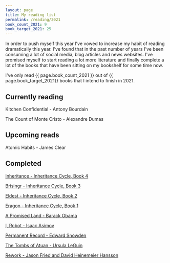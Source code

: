 ```yaml
---
layout: page
title: My reading list
permalink: /reading/2021
book_count_2021: 9
book_target_2021: 25
---
```


In order to push myself this year I've vowed to increase my habit of reading dramatically this year.  I've found that in the past number of years I've been consuming a lot of social media, blog articles and news websites.  I've promised myself to start reading a lot more literature and finally complete a lot of the books that have been sitting on my bookshelf for some time now.


I've only read {{ page.book_count_2021 }} out of {{ page.book_target_2021}} books that I intend to finish in 2021.

## Currently reading

Kitchen Confidential - Antony Bourdain

The Count of Monte Cristo - Alexandre Dumas


## Upcoming reads

Atomic Habits - James Clear


## Completed

[Inheritance - Inheritance Cycle, Book 4](https://www.amazon.com/Inheritance-Cycle-Christopher-Paolini/dp/037584631X)

[Brisingr - Inheritance Cycle, Book 3](https://www.amazon.com/Brisingr-Inheritance-Cycle-Christopher-Paolini/dp/0375826742)

[Eldest - Inheritance Cycle, Book 2](https://www.amazon.com/Eldest-Inheritance-Cycle-Book/dp/0375840400/)

[Eragon - Inheritance Cycle, Book 1](https://www.amazon.com/Eragon-Inheritance-Book-Christopher-Paolini/dp/0375826696)

[A Promised Land - Barack Obama](https://www.amazon.com/Promised-Land-Barack-Obama/dp/1524763160)

[I, Robot - Isaac Asimov](https://www.amazon.com/I-Robot-Isaac-Asimov-2013-06-06/dp/B0182Q18KY)

[Permanent Record - Edward Snowden](/2021/02/01/permanent-record-by-edward-snowdon.html)


[The Tombs of Atuan - Ursula LeGuin](/2021/01/10/the-tombs-of-atuan-by-ursula-leguin.html)


[Rework -  Jason Fried and David Heinemeier Hansson](/2021/01/02/rework.html)

